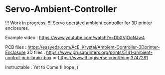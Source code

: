 # Servo-Ambient-Controller
!!! Work in progress. !!!
Servo operated ambient controller for 3D printer enclosures.

Example video : https://www.youtube.com/watch?v=DbXVjOoNJw4

PCB files : https://easyeda.com/AcE_Krystal/Ambient-Controller-3Dprinter-Enclosure 
3D files : https://www.prusaprinters.org/prints/5141-ambient-control-pcb-brain-box
           or https://www.thingiverse.com/thing:3747281
           
Instructable : Yet to Come (I hope ;)




